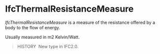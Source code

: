 # IfcThermalResistanceMeasure

_IfcThermalResistanceMeasure_ is a measure of the resistance offered by a body to the flow of energy.

Usually measured in m2 Kelvin/Watt.

> HISTORY&nbsp; New type in IFC2.0.
